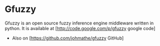# Gfuzzy

Gfuzzy is an open source fuzzy inference engine middleware written in python. It is available at [http://code.google.com/p/gfuzzy google code]
- Also on [https://github.com/johmathe/gfuzzy GitHub]
